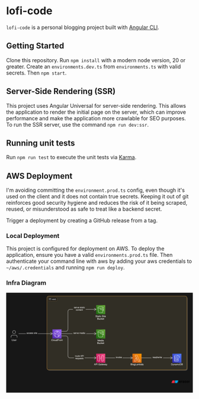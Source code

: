 # lofi-code

`lofi-code` is a personal blogging project built with [Angular CLI](https://github.com/angular/angular-cli).

## Getting Started

Clone this repository. Run `npm install` with a modern node version, 20 or greater. Create an `environments.dev.ts` from `environments.ts` with valid secrets. Then `npm start`.

## Server-Side Rendering (SSR)

This project uses Angular Universal for server-side rendering. This allows the application to render the initial page on the server, which can improve performance and make the application more crawlable for SEO purposes. To run the SSR server, use the command `npm run dev:ssr`.

## Running unit tests

Run `npm run test` to execute the unit tests via [Karma](https://karma-runner.github.io).

## AWS Deployment

I'm avoiding committing the `environment.prod.ts` config, even though it's used on the client and it does not contain true secrets. Keeping it out of git reinforces good security hygiene and reduces the risk of it being scraped, reused, or misunderstood as safe to treat like a backend secret.

Trigger a deployment by creating a GitHub release from a tag.

### Local Deployment

This project is configured for deployment on AWS. To deploy the application, ensure you have a valid `environments.prod.ts` file. Then authenticate your command line with aws by adding your aws credentials to `~/aws/.credentials` and running `npm run deploy`.


### Infra Diagram

![Diagram](./infra.png)
